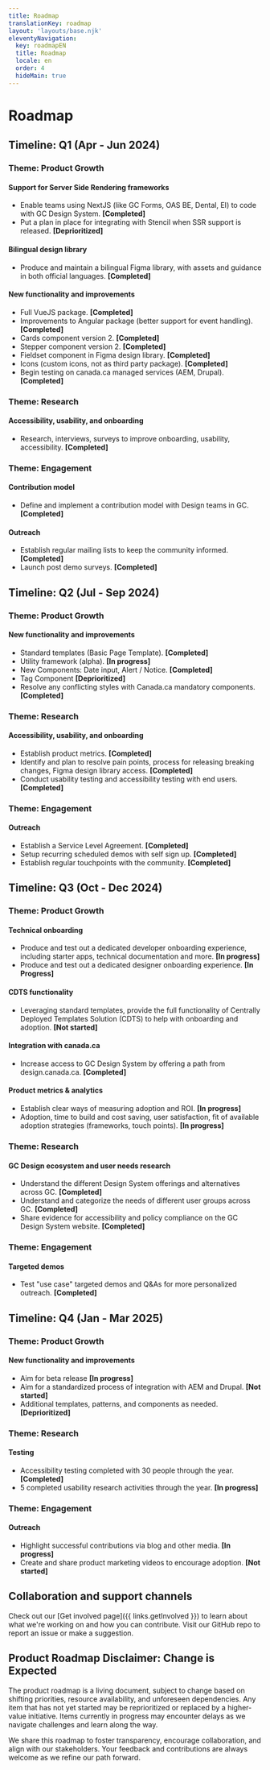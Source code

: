 ```yaml
---
title: Roadmap
translationKey: roadmap
layout: 'layouts/base.njk'
eleventyNavigation:
  key: roadmapEN
  title: Roadmap
  locale: en
  order: 4
  hideMain: true
---
```


# Roadmap
## Timeline: Q1 (Apr - Jun 2024) 

### Theme: Product Growth
#### Support for Server Side Rendering frameworks
  - Enable teams using NextJS (like GC Forms, OAS BE, Dental, EI) to code with GC Design System. **[Completed]**
  - Put a plan in place for integrating with Stencil when SSR support is released. **[Deprioritized]**
#### Bilingual design library
  - Produce and maintain a bilingual Figma library, with assets and guidance in both official languages. **[Completed]**
#### New functionality and improvements
  - Full VueJS package. **[Completed]**
  - Improvements to Angular package (better support for event handling). **[Completed]**
  - Cards component version 2. **[Completed]**
  - Stepper component version 2. **[Completed]**
  - Fieldset component in Figma design library. **[Completed]**
  - Icons (custom icons, not as third party package). **[Completed]**
  - Begin testing on canada.ca managed services (AEM, Drupal). **[Completed]**

### Theme: Research
#### Accessibility, usability, and onboarding
  - Research, interviews, surveys to improve onboarding, usability, accessibility. **[Completed]**

### Theme: Engagement
#### Contribution model
  - Define and implement a contribution model with Design teams in GC. **[Completed]**
#### Outreach
  - Establish regular mailing lists to keep the community informed. **[Completed]**
  - Launch post demo surveys. **[Completed]**

## Timeline: Q2 (Jul - Sep 2024) 
### Theme: Product Growth
#### New functionality and improvements
  - Standard templates (Basic Page Template). **[Completed]**
  - Utility framework (alpha). **[In progress]**
  - New Components: Date input, Alert / Notice. **[Completed]**
  - Tag Component **[Deprioritized]**
  - Resolve any conflicting styles with Canada.ca mandatory components. **[Completed]**

### Theme: Research
#### Accessibility, usability, and onboarding
  - Establish product metrics. **[Completed]**
  - Identify and plan to resolve pain points, process for releasing breaking changes, Figma design library access. **[Completed]**
  - Conduct usability testing and accessibility testing with end users. **[Completed]**

### Theme: Engagement
#### Outreach
  - Establish a Service Level Agreement. **[Completed]**
  - Setup recurring scheduled demos with self sign up. **[Completed]**
  - Establish regular touchpoints with the community. **[Completed]**

## Timeline: Q3 (Oct - Dec 2024) 

### Theme: Product Growth
#### Technical onboarding
  - Produce and test out a dedicated developer onboarding experience, including starter apps, technical documentation and more. **[In progress]**
  - Produce and test out a dedicated designer onboarding experience. **[In Progress]**
#### CDTS functionality
  - Leveraging standard templates, provide the full functionality of Centrally Deployed Templates Solution (CDTS) to help with onboarding and adoption. **[Not started]**
#### Integration with canada.ca
  - Increase access to GC Design System by offering a path from design.canada.ca. **[Completed]**
#### Product metrics & analytics
  - Establish clear ways of measuring adoption and ROI. **[In progress]**
  - Adoption, time to build and cost saving, user satisfaction, fit of available adoption strategies (frameworks, touch points). **[In progress]**

### Theme: Research
#### GC Design ecosystem and user needs research
  - Understand the different Design System offerings and alternatives across GC. **[Completed]**
  - Understand and categorize the needs of different user groups across GC. **[Completed]**
  - Share evidence for accessibility and policy compliance on the GC Design System website. **[Completed]**

### Theme: Engagement
#### Targeted demos
  - Test "use case" targeted demos and Q&As for more personalized outreach. **[Completed]**

## Timeline: Q4 (Jan - Mar 2025) 

### Theme: Product Growth
#### New functionality and improvements
  - Aim for beta release **[In progress]**
  - Aim for a standardized process of integration with AEM and Drupal. **[Not started]**
  - Additional templates, patterns, and components as needed. **[Deprioritized]**

### Theme: Research
#### Testing
  - Accessibility testing completed with 30 people through the year. **[Completed]**
  - 5 completed usability research activities through the year. **[In progress]**

### Theme: Engagement
#### Outreach
  - Highlight successful contributions via blog and other media. **[In progress]**
  - Create and share product marketing videos to encourage adoption. **[Not started]**

## Collaboration and support channels
Check out our [Get involved page]({{ links.getInvolved }}) to learn about what we're working on and how you can contribute.
Visit our <gcds-link external href="{{ links.githubCompsIssues }}">GitHub repo</gcds-link> to report an issue or make a suggestion.

## Product Roadmap Disclaimer: Change is Expected
The product roadmap is a living document, subject to change based on shifting priorities, resource availability, and unforeseen dependencies. Any item that has not yet started may be reprioritized or replaced by a higher-value initiative. Items currently in progress may encounter delays as we navigate challenges and learn along the way.

We share this roadmap to foster transparency, encourage collaboration, and align with our stakeholders. Your feedback and contributions are always welcome as we refine our path forward.
